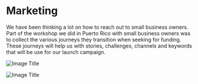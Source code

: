 # Marketing

We have been thinking a lot on how to reach out to small business owners.
Part of the workshop we did in Puerto Rico with small business owners was to collect the various journeys they transition when seeking for funding. These journeys will help us with stories, challenges,  channels and keywords that will be use for our launch campaign.


![Image Title](http://cl.ly/XBi9/IMG_0165.jpg)

![Image Title](http://cl.ly/XBPe/IMG_0157.jpg)




